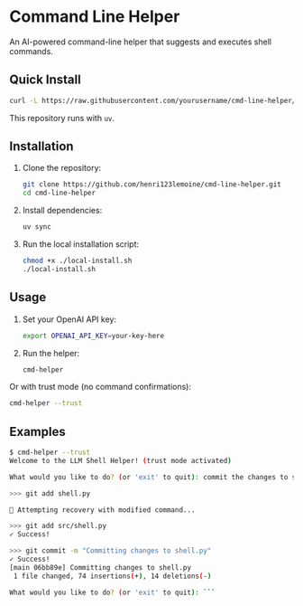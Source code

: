 # Command Line Helper

An AI-powered command-line helper that suggests and executes shell commands.

## Quick Install

```bash
curl -L https://raw.githubusercontent.com/yourusername/cmd-line-helper/main/install.sh | bash
```

This repository runs with `uv`.

## Installation

1. Clone the repository:
    ```bash
    git clone https://github.com/henri123lemoine/cmd-line-helper.git
    cd cmd-line-helper
    ```

2. Install dependencies:
    ```bash
    uv sync
    ```

3. Run the local installation script:
    ```bash
    chmod +x ./local-install.sh
    ./local-install.sh
    ```

## Usage

1. Set your OpenAI API key:
    ```bash
    export OPENAI_API_KEY=your-key-here
    ```

2. Run the helper:
    ```bash
    cmd-helper
    ```

Or with trust mode (no command confirmations):
```bash
cmd-helper --trust
```

## Examples

```bash
$ cmd-helper --trust
Welcome to the LLM Shell Helper! (trust mode activated)

What would you like to do? (or 'exit' to quit): commit the changes to shell.py

>>> git add shell.py

🔄 Attempting recovery with modified command...

>>> git add src/shell.py
✓ Success!

>>> git commit -m "Committing changes to shell.py"
✓ Success!
[main 06bb89e] Committing changes to shell.py
 1 file changed, 74 insertions(+), 14 deletions(-)

What would you like to do? (or 'exit' to quit): ```
